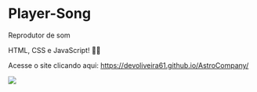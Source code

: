 # Player-Song
Reprodutor de som

HTML, CSS e JavaScript! 🚀🚀

Acesse o site clicando aqui: https://devoliveira61.github.io/AstroCompany/

<img src="https://i.ibb.co/12jh0DH/Song.png"></img>


